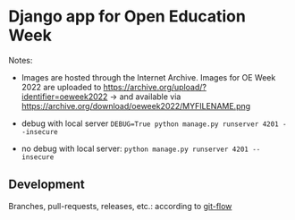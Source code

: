 # Django app for Open Education Week

Notes:

* Images are hosted through the Internet Archive. Images for OE Week 2022 are uploaded to https://archive.org/upload/?identifier=oeweek2022 -> and available via https://archive.org/download/oeweek2022/MYFILENAME.png

* debug with local server ```DEBUG=True python manage.py runserver 4201 --insecure```

* no debug with local server: ```python manage.py runserver 4201 --insecure```

## Development

Branches, pull-requests, releases, etc.: according to [git-flow](http://danielkummer.github.io/git-flow-cheatsheet/)
